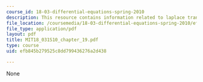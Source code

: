 ```yaml
---
course_id: 18-03-differential-equations-spring-2010
description: This resource contains information related to laplace transform technique.
file_location: /coursemedia/18-03-differential-equations-spring-2010/efb845b279525c8dd799436276a2d438_MIT18_031S10_chapter_19.pdf
file_type: application/pdf
layout: pdf
title: MIT18_031S10_chapter_19.pdf
type: course
uid: efb845b279525c8dd799436276a2d438

---
```

None
